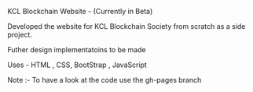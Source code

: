KCL Blockchain Website - (Currently in Beta) 

Developed the website for KCL Blockchain Society from scratch as a side project.

Futher design implementatoins to be made

Uses - HTML , CSS, BootStrap , JavaScript

Note :- To have a look at the code use the gh-pages branch











